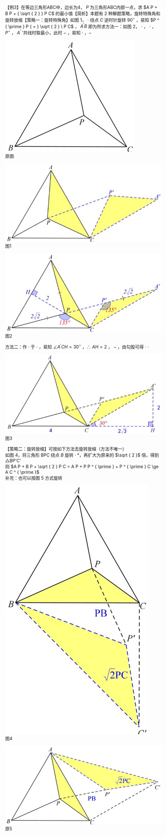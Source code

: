 【例3】在等边三角形ABC中，边长为4， $P$ 为三角形ABC内部一点，求 $A P + B P + { \sqrt { 2 } } P C$ 的最小值【简析】本题有 2 种解题策略，旋转特殊角和旋转放缩【策略一：旋转特殊角】如图 1， $\cdot$ 绕点 $C$ 逆时针旋转 $9 0 ^ { \circ }$ ，易知 $P ^ { \prime } P { = } \sqrt { 2 } \ P C$ ， $A ^ { \prime } B$ 即为所求方法一：如图 2， $\cdot$ ， $\cdot$ ， $P ^ { \star }$ ， $A ^ { \prime }$ ’共线时取最小，此时 $-$ ，易知 $\cdot$ ，$-$

![](<../../qs_image_DB/专题2-2_费马点与加权费马点详细总结（解析版）/ac8b7b224d99674c89ce1eaba6713be09edaad33576ef0ed400a4e0d552eb298.jpg>)  
原图

![](<../../qs_image_DB/专题2-2_费马点与加权费马点详细总结（解析版）/3bd5ac7c2c98c2a06236d6d183941b2cde33383796902a4779a51b3e02dfe003.jpg>)  
图1

![](<../../qs_image_DB/专题2-2_费马点与加权费马点详细总结（解析版）/3ab75c4957943a1b5a685a6e14f4fc7f4d8da90103676c58d1709603d23846ee.jpg>)  
图2

方法二：作 $\cdot$ 于 $\cdot$ ，易知 $\angle A ^ { \prime } C H = 3 0 ^ { \circ }$ ，∴ $A H = 2$ ， $-$ ，由勾股可得 $\cdot$ $\cdot$

![](<../../qs_image_DB/专题2-2_费马点与加权费马点详细总结（解析版）/b931f3a657550c5d2eab328710daf6131319acb60cdb0271f7d237d50a6a4b23.jpg>)  
图3

【策略二：旋转放缩】可按如下方法去旋转放缩（方法不唯一）  
如图 4，将三角形 BPC 绕点 $B$ 旋转 $\cdot$ °，再扩大为原来的 $\sqrt { 2 }$ 倍，得到△BP'C'  
则 $A P + B P + \sqrt { 2 } P C = A P + P P ^ { \prime } + P ^ { \prime } C \ge A C ^ { \prime }$   
补充：也可以按图 5 方式旋转

![](<../../qs_image_DB/专题2-2_费马点与加权费马点详细总结（解析版）/d7afa0f4f25b2fa04410de407f1970d49d7b267e44ea33d009abc3eaeb83ed2a.jpg>)  
图4

![](<../../qs_image_DB/专题2-2_费马点与加权费马点详细总结（解析版）/50920f920e8a6d30544a1808b483c8287fa0a5bce2fa6481dcd33b323657d3cc.jpg>)  
原5
